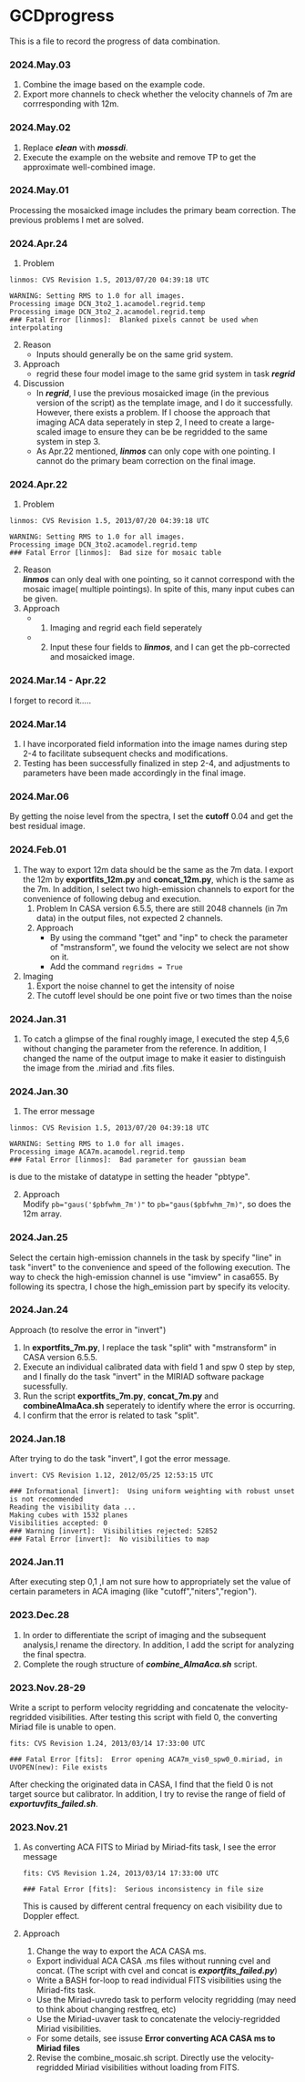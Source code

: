 # GCDprogress
This is a file to record the progress of data combination.

### 2024.May.03
1. Combine the image based on the example code.
2. Export more channels to check whether the velocity channels of 7m are corrresponding with 12m.

### 2024.May.02
1. Replace ***clean*** with ***mossdi***.
2. Execute the example on the website and remove TP to get the approximate well-combined image.

### 2024.May.01   
Processing the mosaicked image includes the primary beam correction. The previous problems I met are solved.

### 2024.Apr.24
1. Problem   
  ```
  linmos: CVS Revision 1.5, 2013/07/20 04:39:18 UTC
  
  WARNING: Setting RMS to 1.0 for all images.
  Processing image DCN_3to2_1.acamodel.regrid.temp
  Processing image DCN_3to2_2.acamodel.regrid.temp
  ### Fatal Error [linmos]:  Blanked pixels cannot be used when interpolating
  ```
2. Reason
   - Inputs should generally be on the same grid system.
4. Approach
   - regrid these four model image to the same grid system in task ***regrid***
5. Discussion
   - In ***regrid***, I use the previous mosaicked image (in the previous version of the script) as the template image, and I do it successfully. However, there exists a problem. If I choose the approach that imaging ACA data seperately in step 2, I need to create a large-scaled image to ensure they can be be regridded to the same system in step 3.
   - As Apr.22 mentioned, ***linmos*** can only cope with one pointing. I cannot do the primary beam correction on the final image.

### 2024.Apr.22
1. Problem   
  ```
  linmos: CVS Revision 1.5, 2013/07/20 04:39:18 UTC
  
  WARNING: Setting RMS to 1.0 for all images.
  Processing image DCN_3to2.acamodel.regrid.temp
  ### Fatal Error [linmos]:  Bad size for mosaic table
  ```
2. Reason   
   ***linmos*** can only deal with one pointing, so it cannot correspond with the mosaic image( multiple pointings). In spite of this, many input cubes can be given.
3. Approach
   - 1. Imaging and regrid each field seperately
   - 2. Input these four fields to ***linmos***, and I can get the pb-corrected and mosaicked image.

### 2024.Mar.14 - Apr.22   
I forget to record it.....

### 2024.Mar.14
1. I have incorporated field information into the image names during step 2-4 to facilitate subsequent checks and modifications.
2. Testing has been successfully finalized in step 2-4, and adjustments to parameters have been made accordingly in the final image. 

### 2024.Mar.06
By getting the noise level from the spectra, I set the **cutoff** 0.04 and get the best residual image.

### 2024.Feb.01  
1. The way to export 12m data should be the same as the 7m data. I export the 12m by **exportfits_12m.py** and **concat_12m.py**, which is the same as the 7m. In addition, I select two high-emission channels to export for the convenience of following debug and execution.
   1. Problem
     In CASA version 6.5.5, there are still 2048 channels (in 7m data) in the output files, not expected 2 channels.
   2. Approach
      - By using the command "tget" and "inp" to check the parameter of "mstransform", we found the velocity we select are not show on it.
      - Add the command ```regridms = True```
2. Imaging 
   1. Export the noise channel to get the intensity of noise
   2. The cutoff level should be one point five or two times than the noise
  
### 2024.Jan.31  
1. To catch a glimpse of the final roughly image, I executed the step 4,5,6 without changing the parameter from the reference. In addition, I changed the name of the output image to make it easier to distinguish the image from the .miriad and .fits files.   
### 2024.Jan.30
1. The error message  
```
linmos: CVS Revision 1.5, 2013/07/20 04:39:18 UTC

WARNING: Setting RMS to 1.0 for all images.
Processing image ACA7m.acamodel.regrid.temp
### Fatal Error [linmos]:  Bad parameter for gaussian beam
```
  is due to the mistake of datatype in setting the header "pbtype".

2. Approach  
 Modify ```pb="gaus('$pbfwhm_7m')"``` to ```pb="gaus($pbfwhm_7m)"```, so does the 12m array.

### 2024.Jan.25
Select the certain high-emission channels in the task by specify "line" in task "invert" to the convenience and speed of the following execution. The way to check the high-emission channel is use "imview" in casa655. By following its spectra, I chose the high_emission part by specify its velocity.

### 2024.Jan.24
Approach (to resolve the error in "invert")
1. In **exportfits_7m.py**, I replace the task "split" with "mstransform" in CASA version 6.5.5.
2. Execute an individual calibrated data with field 1 and spw 0 step by step, and I finally do the task "invert" in the MIRIAD software package sucessfully.
3. Run the script **exportfits_7m.py**, **concat_7m.py** and **combineAlmaAca.sh** seperately to identify where the error is occurring.
4. I confirm that the error is related to task "split".


### 2024.Jan.18
After trying to do the task "invert", I got the error message.
```
invert: CVS Revision 1.12, 2012/05/25 12:53:15 UTC

### Informational [invert]:  Using uniform weighting with robust unset is not recommended
Reading the visibility data ...
Making cubes with 1532 planes
Visibilities accepted: 0
### Warning [invert]:  Visibilities rejected: 52852
### Fatal Error [invert]:  No visibilities to map
```

### 2024.Jan.11
After executing step 0,1 ,I am not sure how to appropriately set the value of certain parameters in ACA imaging (like "cutoff","niters","region").

### 2023.Dec.28
1. In order to differentiate the script of imaging and the subsequent analysis,I rename the directory. In addition, I add the script for analyzing the final spectra.
2. Complete the rough structure of ***combine_AlmaAca.sh*** script.
 


### 2023.Nov.28-29
Write a script to perform velocity regridding and concatenate the velocity-regridded visibilities.
After testing this script with field 0, the converting Miriad file is unable to open.
```
fits: CVS Revision 1.24, 2013/03/14 17:33:00 UTC

### Fatal Error [fits]:  Error opening ACA7m_vis0_spw0_0.miriad, in UVOPEN(new): File exists
```
After checking the originated data in CASA, I find that the field 0 is not target source but calibrator. In addition, I try to revise the range of field of ***exportuvfits_failed.sh***.




### 2023.Nov.21
1. As converting ACA FITS to Miriad by Miriad-fits task, I see the error message
   
    ```
    fits: CVS Revision 1.24, 2013/03/14 17:33:00 UTC

    ### Fatal Error [fits]:  Serious inconsistency in file size
    ``` 
   This is caused by different central frequency on each visibility due to Doppler effect.
 
2. Approach
    1. Change the way to export the ACA CASA ms.
      - Export individual ACA CASA .ms files without running cvel and concat.
        (The script with cvel and concat is ***exportfits_failed.py***)
      - Write a BASH for-loop to read individual FITS visibilities using the Miriad-fits task.
      - Use the Miriad-uvredo task to perform velocity regridding (may need to think about changing restfreq, etc)
      - Use the Miriad-uvaver task to concatenate the velociy-regridded Miriad visibilities.
      - For some details, see issuse **Error converting ACA CASA ms to Miriad files**
    2. Revise the combine_mosaic.sh script. Directly use the velocity-regridded Miriad visibilities without loading from FITS.

